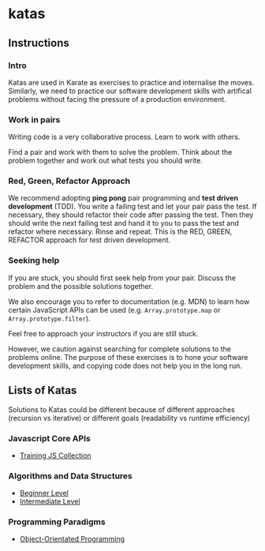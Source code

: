 # katas

## Instructions

### Intro

Katas are used in Karate as exercises to practice and internalise the moves. Similarly, we need to practice our software development skills with artifical problems without facing the pressure of a production environment.

### Work in pairs

Writing code is a very collaborative process. Learn to work with others.

Find a pair and work with them to solve the problem. Think about the problem together and work out what tests you should write.

### Red, Green, Refactor Approach

We recommend adopting <b>ping pong</b> pair programming and <b>test driven development</b> (TDD). You write a failing test and let your pair pass the test. If necessary, they should refactor their code after passing the test. Then they should write the next failing test and hand it to you to pass the test and refactor where necessary. Rinse and repeat. This is the RED, GREEN, REFACTOR approach for test driven development.

### Seeking help

If you are stuck, you should first seek help from your pair. Discuss the problem and the possible solutions together.

We also encourage you to refer to documentation (e.g. MDN) to learn how certain JavaScript APIs can be used (e.g. `Array.prototype.map` or `Array.prototype.filter`).

Feel free to approach your instructors if you are still stuck.

However, we caution against searching for complete solutions to the problems online. The purpose of these exercises is to hone your software development skills, and copying code does not help you in the long run.

## Lists of Katas

Solutions to Katas could be different because of different approaches (recursion vs iterative) or different goals (readability vs runtime efficiency)

### Javascript Core APIs

- [Training JS Collection](https://www.codewars.com/collections/training-js-1)

### Algorithms and Data Structures

- [Beginner Level](algo-data-struct-beginner.md)
- [Intermediate Level](algo-data-struct-intermediate.md)

### Programming Paradigms

- [Object-Orientated Programming](object-orientated-programming.md)
